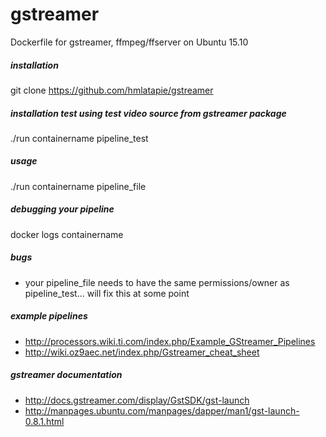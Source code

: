 # gstreamer
Dockerfile for gstreamer, ffmpeg/ffserver on Ubuntu 15.10 

##### installation
git clone https://github.com/hmlatapie/gstreamer

##### installation test using test video source from gstreamer package
./run containername pipeline_test

##### usage
./run containername pipeline_file

##### debugging your pipeline
docker logs containername

##### bugs
* your pipeline_file needs to have the same permissions/owner as pipeline_test... will fix this at some point

##### example pipelines
* http://processors.wiki.ti.com/index.php/Example_GStreamer_Pipelines
* http://wiki.oz9aec.net/index.php/Gstreamer_cheat_sheet

##### gstreamer documentation
* http://docs.gstreamer.com/display/GstSDK/gst-launch
* http://manpages.ubuntu.com/manpages/dapper/man1/gst-launch-0.8.1.html
